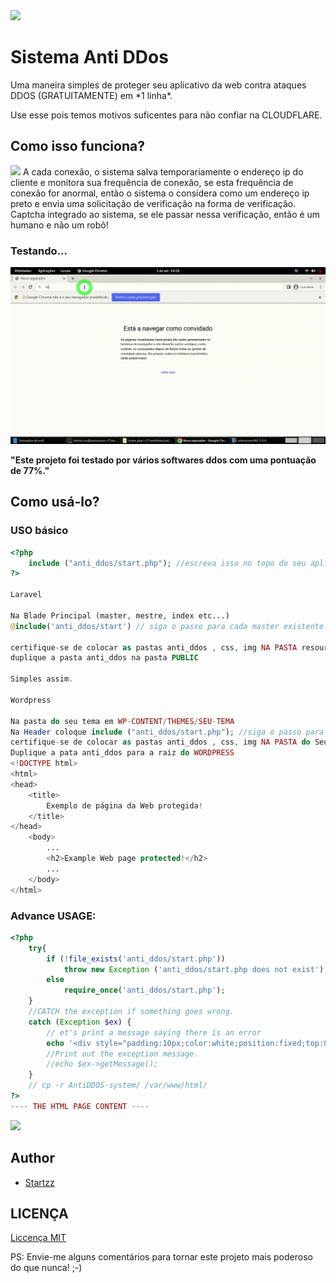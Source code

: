 <img src="img/icone.png" >
<h1>Sistema Anti DDos</h1>
Uma maneira simples de proteger seu aplicativo da web contra ataques DDOS (GRATUITAMENTE) em *1 linha*.

Use esse pois temos motivos suficentes para não confiar na CLOUDFLARE.

## Como isso funciona?
<img src="img/icon.png" >
A cada conexão, o sistema salva temporariamente o endereço ip do cliente e monitora sua frequência de conexão, se esta frequência de conexão for anormal, então o sistema o considera como um endereço ip preto e envia uma solicitação de verificação na forma de verificação. Captcha integrado ao sistema, se ele passar nessa verificação, então é um humano e não um robô!

### Testando...
<img src="img/Antiddos.gif">

**"Este projeto foi testado por vários softwares ddos com uma pontuação de 77%."**
## Como usá-lo?

### USO básico
```php
<?php
	include ("anti_ddos/start.php"); //escreva isso no topo do seu aplicativo PHP e tudo está feito!!!
?>

Laravel

Na Blade Principal (master, mestre, index etc...)
@include('anti_ddos/start') // siga o passo para cada master existente user, admin, frontend etc...

certifique-se de colocar as pastas anti_ddos , css, img NA PASTA resources/views
duplique a pasta anti_ddos na pasta PUBLIC

Simples assim.

Wordpress

Na pasta do seu tema em WP-CONTENT/THEMES/SEU-TEMA
Na Header coloque include ("anti_ddos/start.php"); //siga o passo para admin etc...
certifique-se de colocar as pastas anti_ddos , css, img NA PASTA do Seu tema
Duplique a pata anti_ddos para a raiz do WORDPRESS
<!DOCTYPE html>
<html>
<head>
	<title>
		Exemplo de página da Web protegida!
	</title>
</head>
	<body>
		...
		<h2>Example Web page protected!</h2>
		...
	</body>
</html>
```

### Advance USAGE:
```php
<?php
	try{
		if (!file_exists('anti_ddos/start.php'))
			throw new Exception ('anti_ddos/start.php does not exist');
		else
			require_once('anti_ddos/start.php'); 
	} 
	//CATCH the exception if something goes wrong.
	catch (Exception $ex) {
		// et's print a message saying there is an error
		echo '<div style="padding:10px;color:white;position:fixed;top:0;left:0;width:100%;background:black;text-align:center;">The <a href="https://github.com/sanix-darker/antiddos-system" target="_blank">"AntiDDOS System"</a> failed to load properly on this Web Site, please de-comment the \'catch Exception\' to see what happening!</div>';
		//Print out the exception message.
		//echo $ex->getMessage();
	}
	// cp -r AntiDDOS-system/ /var/www/html/
?>
---- THE HTML PAGE CONTENT ----
```
<img src="img/ddos_.PNG">

## Author

- [Startzz](https://github.com/startzzbrasil)

## LICENÇA

[Liccença MIT](https://github.com/startzzbrasil/sistema-anti-ddos-php-laravel-wordpress/blob/master/LICENSE)

PS: Envie-me alguns comentários para tornar este projeto mais poderoso do que nunca! ;-)


